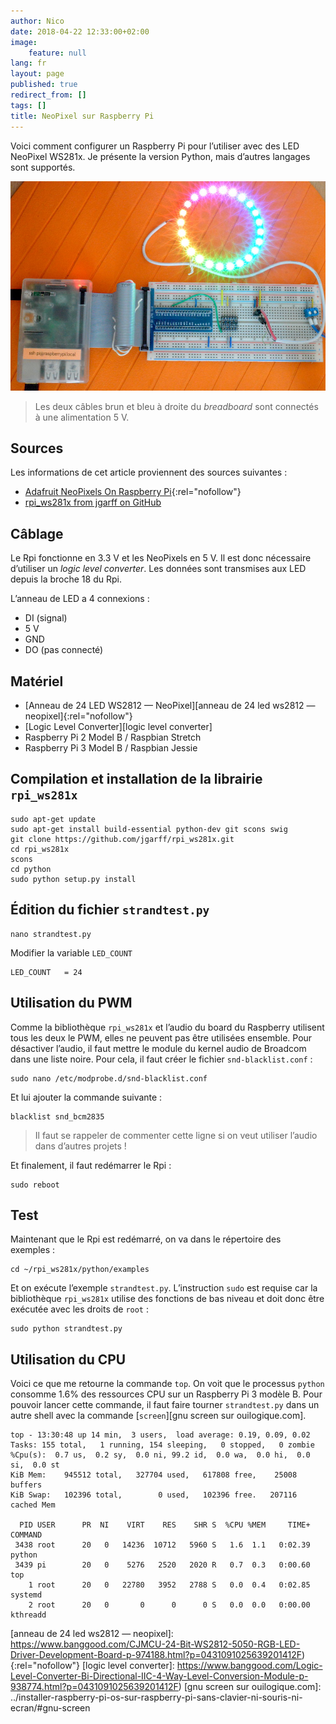 ```yaml
---
author: Nico
date: 2018-04-22 12:33:00+02:00
image:
    feature: null
lang: fr
layout: page
published: true
redirect_from: []
tags: []
title: NeoPixel sur Raspberry Pi
---
```


Voici comment configurer un Raspberry Pi pour l’utiliser avec des LED NeoPixel WS281x. Je présente la version Python, mais d’autres langages sont supportés.

[![NeoPixel sur Raspberry Pi][img_1]][img_1]

> Les deux câbles brun et bleu à droite du _breadboard_ sont connectés à une alimentation 5 V.

## Sources

Les informations de cet article proviennent des sources suivantes :

-   [Adafruit NeoPixels On Raspberry Pi][adafruit neopixels on raspberry pi]{:rel="nofollow"}
-   [rpi_ws281x from jgarff on GitHub][rpi_ws281x from jgarff on github]

## Câblage

Le Rpi fonctionne en 3.3 V et les NeoPixels en 5 V. Il est donc nécessaire d’utiliser un _logic level converter_. Les données sont transmises aux LED depuis la broche 18 du Rpi.

L’anneau de LED a 4 connexions :

-   DI (signal)
-   5 V
-   GND
-   DO (pas connecté)

## Matériel

-   [Anneau de 24 LED WS2812 — NeoPixel][anneau de 24 led ws2812 — neopixel]{:rel="nofollow"}
-   [Logic Level Converter][logic level converter]
-   Raspberry Pi 2 Model B / Raspbian Stretch
-   Raspberry Pi 3 Model B / Raspbian Jessie

## Compilation et installation de la librairie `rpi_ws281x`

    sudo apt-get update
    sudo apt-get install build-essential python-dev git scons swig
    git clone https://github.com/jgarff/rpi_ws281x.git
    cd rpi_ws281x
    scons
    cd python
    sudo python setup.py install

## Édition du fichier `strandtest.py`

    nano strandtest.py

Modifier la variable `LED_COUNT`

    LED_COUNT   = 24

## Utilisation du PWM

Comme la bibliothèque `rpi_ws281x` et l’audio du board du Raspberry utilisent tous les deux le PWM, elles ne peuvent pas être utilisées ensemble. Pour désactiver l’audio, il faut mettre le module du kernel audio de Broadcom dans une liste noire. Pour cela, il faut créer le fichier `snd-blacklist.conf` :

    sudo nano /etc/modprobe.d/snd-blacklist.conf

Et lui ajouter la commande suivante :

    blacklist snd_bcm2835

> Il faut se rappeler de commenter cette ligne si on veut utiliser l’audio dans d’autres projets !

Et finalement, il faut redémarrer le Rpi :

    sudo reboot

## Test

Maintenant que le Rpi est redémarré, on va dans le répertoire des exemples :

    cd ~/rpi_ws281x/python/examples

Et on exécute l’exemple `strandtest.py`. L’instruction `sudo` est requise car la bibliothèque `rpi_ws281x` utilise des fonctions de bas niveau et doit donc être exécutée avec les droits de `root` :

    sudo python strandtest.py

## Utilisation du CPU

Voici ce que me retourne la commande `top`. On voit que le processus `python` consomme 1.6% des ressources CPU sur un Raspberry Pi 3 modèle B. Pour pouvoir lancer cette commande, il faut faire tourner `strandtest.py` dans un autre shell avec la commande [`screen`][gnu screen sur ouilogique.com].

    top - 13:30:48 up 14 min,  3 users,  load average: 0.19, 0.09, 0.02
    Tasks: 155 total,   1 running, 154 sleeping,   0 stopped,   0 zombie
    %Cpu(s):  0.7 us,  0.2 sy,  0.0 ni, 99.2 id,  0.0 wa,  0.0 hi,  0.0 si,  0.0 st
    KiB Mem:    945512 total,   327704 used,   617808 free,    25008 buffers
    KiB Swap:   102396 total,        0 used,   102396 free.   207116 cached Mem

      PID USER      PR  NI    VIRT    RES    SHR S  %CPU %MEM     TIME+ COMMAND
     3438 root      20   0   14236  10712   5960 S   1.6  1.1   0:02.39 python
     3439 pi        20   0    5276   2520   2020 R   0.7  0.3   0:00.60 top
        1 root      20   0   22780   3952   2788 S   0.0  0.4   0:02.85 systemd
        2 root      20   0       0      0      0 S   0.0  0.0   0:00.00 kthreadd

[img_1]: ../files/2018-04-22-neopixel-raspberry-pi/images/2018-04-22-neopixel-raspberry-pi-001_lowres.jpg
[adafruit neopixels on raspberry pi]: https://learn.adafruit.com/neopixels-on-raspberry-pi?view=all
[rpi_ws281x from jgarff on github]: https://github.com/jgarff/rpi_ws281x
[anneau de 24 led ws2812 — neopixel]: https://www.banggood.com/CJMCU-24-Bit-WS2812-5050-RGB-LED-Driver-Development-Board-p-974188.html?p=0431091025639201412F){:rel="nofollow"}
[logic level converter]: https://www.banggood.com/Logic-Level-Converter-Bi-Directional-IIC-4-Way-Level-Conversion-Module-p-938774.html?p=0431091025639201412F)
[gnu screen sur ouilogique.com]: ../installer-raspberry-pi-os-sur-raspberry-pi-sans-clavier-ni-souris-ni-ecran/#gnu-screen
